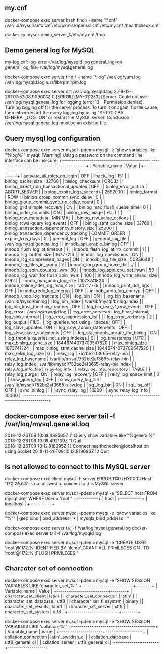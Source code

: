 ## my.cnf
docker-compose exec server bash
find / -iname "*.cnf"
/var/lib/mysql/auto.cnf
/etc/pki/tls/openssl.cnf
/etc/my.cnf
/healthcheck.cnf

docker cp mysql-demo_server_1:/etc/my.cnf /tmp

## Demo general log for MySQL
my-log.cnf:
log-error=/var/log/mysqld.log
general_log=on
general_log_file=/var/log/mysql.general.log

docker-compose exec server find / -iname "*.log"
/var/log/yum.log
/var/log/mysqld.log
/usr/lib/rpm/rpm.log

docker-compose exec server cat /var/log/mysqld.log
2018-12-26T07:52:08.909003Z 0 [ERROR] [MY-011263] [Server] Could not use /var/log/mysql.general.log for logging (error 13 - Permission denied). Turning logging off for the server process. To turn it on again: fix the cause, then either restart the query logging by using "SET GLOBAL GENERAL_LOG=ON" or restart the MySQL server.
Conclusion: /var/log/mysql.general.log must be an existing file.

## Query mysql log configuration
docker-compose exec server mysql -pdemo mysql -e "show variables like \"%log%\""
mysql: [Warning] Using a password on the command line interface can be insecure.
+--------------------------------------------+---------------------------------------------+
| Variable_name                              | Value                                       |
+--------------------------------------------+---------------------------------------------+
| activate_all_roles_on_login                | OFF                                         |
| back_log                                   | 151                                         |
| binlog_cache_size                          | 32768                                       |
| binlog_checksum                            | CRC32                                       |
| binlog_direct_non_transactional_updates    | OFF                                         |
| binlog_error_action                        | ABORT_SERVER                                |
| binlog_expire_logs_seconds                 | 2592000                                     |
| binlog_format                              | ROW                                         |
| binlog_group_commit_sync_delay             | 0                                           |
| binlog_group_commit_sync_no_delay_count    | 0                                           |
| binlog_gtid_simple_recovery                | ON                                          |
| binlog_max_flush_queue_time                | 0                                           |
| binlog_order_commits                       | ON                                          |
| binlog_row_image                           | FULL                                        |
| binlog_row_metadata                        | MINIMAL                                     |
| binlog_row_value_options                   |                                             |
| binlog_rows_query_log_events               | OFF                                         |
| binlog_stmt_cache_size                     | 32768                                       |
| binlog_transaction_dependency_history_size | 25000                                       |
| binlog_transaction_dependency_tracking     | COMMIT_ORDER                                |
| expire_logs_days                           | 0                                           |
| general_log                                | OFF                                         |
| general_log_file                           | /var/log/mysql.general.log                  |
| innodb_api_enable_binlog                   | OFF                                         |
| innodb_flush_log_at_timeout                | 1                                           |
| innodb_flush_log_at_trx_commit             | 1                                           |
| innodb_log_buffer_size                     | 16777216                                    |
| innodb_log_checksums                       | ON                                          |
| innodb_log_compressed_pages                | ON                                          |
| innodb_log_file_size                       | 50331648                                    |
| innodb_log_files_in_group                  | 2                                           |
| innodb_log_group_home_dir                  | ./                                          |
| innodb_log_spin_cpu_abs_lwm                | 80                                          |
| innodb_log_spin_cpu_pct_hwm                | 50                                          |
| innodb_log_wait_for_flush_spin_hwm         | 400                                         |
| innodb_log_write_ahead_size                | 8192                                        |
| innodb_max_undo_log_size                   | 1073741824                                  |
| innodb_online_alter_log_max_size           | 134217728                                   |
| innodb_print_ddl_logs                      | OFF                                         |
| innodb_redo_log_encrypt                    | OFF                                         |
| innodb_undo_log_encrypt                    | OFF                                         |
| innodb_undo_log_truncate                   | ON                                          |
| log_bin                                    | ON                                          |
| log_bin_basename                           | /var/lib/mysql/binlog                       |
| log_bin_index                              | /var/lib/mysql/binlog.index                 |
| log_bin_trust_function_creators            | OFF                                         |
| log_bin_use_v1_row_events                  | OFF                                         |
| log_error                                  | /var/log/mysqld.log                         |
| log_error_services                         | log_filter_internal; log_sink_internal      |
| log_error_suppression_list                 |                                             |
| log_error_verbosity                        | 2                                           |
| log_output                                 | FILE                                        |
| log_queries_not_using_indexes              | OFF                                         |
| log_slave_updates                          | ON                                          |
| log_slow_admin_statements                  | OFF                                         |
| log_slow_slave_statements                  | OFF                                         |
| log_statements_unsafe_for_binlog           | ON                                          |
| log_throttle_queries_not_using_indexes     | 0                                           |
| log_timestamps                             | UTC                                         |
| max_binlog_cache_size                      | 18446744073709547520                        |
| max_binlog_size                            | 1073741824                                  |
| max_binlog_stmt_cache_size                 | 18446744073709547520                        |
| max_relay_log_size                         | 0                                           |
| relay_log                                  | 752be2af3665-relay-bin                      |
| relay_log_basename                         | /var/lib/mysql/752be2af3665-relay-bin       |
| relay_log_index                            | /var/lib/mysql/752be2af3665-relay-bin.index |
| relay_log_info_file                        | relay-log.info                              |
| relay_log_info_repository                  | TABLE                                       |
| relay_log_purge                            | ON                                          |
| relay_log_recovery                         | OFF                                         |
| relay_log_space_limit                      | 0                                           |
| slow_query_log                             | OFF                                         |
| slow_query_log_file                        | /var/lib/mysql/752be2af3665-slow.log        |
| sql_log_bin                                | ON                                          |
| sql_log_off                                | OFF                                         |
| sync_binlog                                | 1                                           |
| sync_relay_log                             | 10000                                       |
| sync_relay_log_info                        | 10000                                       |
+--------------------------------------------+---------------------------------------------+

## docker-compose exec server tail -f /var/log/mysql.general.log
2018-12-26T09:10:09.488565Z	   11 Query	show variables like "%general%"
2018-12-26T09:10:09.492109Z	   11 Quit	
2018-12-26T09:10:12.818395Z	   12 Connect	healthchecker@localhost on  using Socket
2018-12-26T09:10:12.819086Z	   12 Quit	

## is not allowed to connect to this MySQL server
docker-compose exec client mysql -h server
ERROR 1130 (HY000): Host '172.29.0.3' is not allowed to connect to this MySQL server

docker-compose exec server mysql -pdemo mysql -e "SELECT host FROM mysql.user WHERE User = 'root'"
+-----------+
| host      |
+-----------+
| localhost |
+-----------+

docker-compose exec server mysql -pdemo mysql -e "show variables like \"%\"" | grep bind
| bind_address                                             | *
| mysqlx_bind_address                                      | *

docker-compose exec server tail -f /var/log/mysql.general.log
docker-compose exec server tail -f /var/log/mysqld.log

docker-compose exec server mysql -pdemo mysql -e "CREATE USER 'root'@'172.%' IDENTIFIED BY 'demo';GRANT ALL PRIVILEGES ON *.* TO 'root'@'172.%';FLUSH PRIVILEGES;"

## Character set of connection
docker-compose exec server mysql -pdemo mysql -e "SHOW SESSION VARIABLES LIKE 'character\_set\_%'"
+--------------------------+--------+
| Variable_name            | Value  |
+--------------------------+--------+
| character_set_client     | latin1 |
| character_set_connection | latin1 |
| character_set_database   | utf8   |
| character_set_filesystem | binary |
| character_set_results    | latin1 |
| character_set_server     | utf8   |
| character_set_system     | utf8   |
+--------------------------+--------+

docker-compose exec server mysql -pdemo mysql -e "SHOW SESSION VARIABLES LIKE 'collation\_%'"
+----------------------+-------------------+
| Variable_name        | Value             |
+----------------------+-------------------+
| collation_connection | latin1_swedish_ci |
| collation_database   | utf8_general_ci   |
| collation_server     | utf8_general_ci   |
+----------------------+-------------------+

